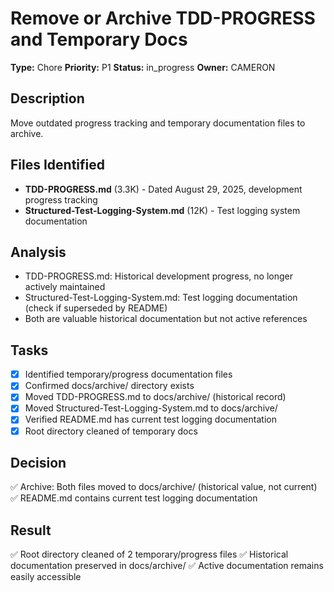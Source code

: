 # Remove or Archive TDD-PROGRESS and Temporary Docs

**Type:** Chore
**Priority:** P1
**Status:** in_progress
**Owner:** CAMERON

## Description
Move outdated progress tracking and temporary documentation files to archive.

## Files Identified
- **TDD-PROGRESS.md** (3.3K) - Dated August 29, 2025, development progress tracking
- **Structured-Test-Logging-System.md** (12K) - Test logging system documentation

## Analysis
- TDD-PROGRESS.md: Historical development progress, no longer actively maintained
- Structured-Test-Logging-System.md: Test logging documentation (check if superseded by README)
- Both are valuable historical documentation but not active references

## Tasks
- [x] Identified temporary/progress documentation files
- [x] Confirmed docs/archive/ directory exists
- [x] Moved TDD-PROGRESS.md to docs/archive/ (historical record)
- [x] Moved Structured-Test-Logging-System.md to docs/archive/
- [x] Verified README.md has current test logging documentation
- [x] Root directory cleaned of temporary docs

## Decision
✅ Archive: Both files moved to docs/archive/ (historical value, not current)
✅ README.md contains current test logging documentation

## Result
✅ Root directory cleaned of 2 temporary/progress files
✅ Historical documentation preserved in docs/archive/
✅ Active documentation remains easily accessible
